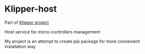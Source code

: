 # Klipper-host
Part of [Klipper project](https://github.com/Klipper3d/klipper)

Host service for micro-controllers management

My project is an attempt to create pip package for more convenient installation way
